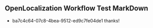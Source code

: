 ## OpenLocalization Workflow Test MarkDown
* ba7c4c64-07c8-4bea-9512-ed9c7fe04de1 thanks!

<!--HONumber=Aug16_HO5-->


